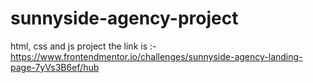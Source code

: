 # sunnyside-agency-project
html, css and js project the link is :- https://www.frontendmentor.io/challenges/sunnyside-agency-landing-page-7yVs3B6ef/hub
